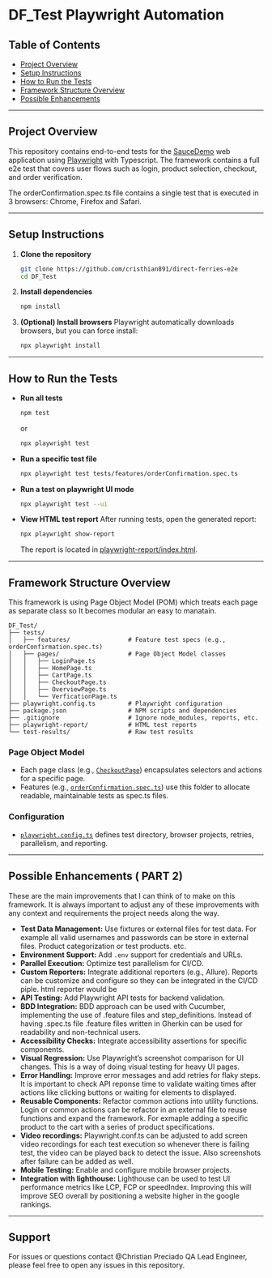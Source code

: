 # DF_Test Playwright Automation

## Table of Contents

- [Project Overview](#project-overview)
- [Setup Instructions](#setup-instructions)
- [How to Run the Tests](#how-to-run-the-tests)
- [Framework Structure Overview](#framework-structure-overview)
- [Possible Enhancements](#possible-enhancements)

---

## Project Overview

This repository contains end-to-end tests for the [SauceDemo](https://www.saucedemo.com/) web application using [Playwright](https://playwright.dev/) with Typescript. The framework contains a full e2e test that covers user flows such as login, product selection, checkout, and order verification.

The orderConfirmation.spec.ts file contains a single test that is executed in 3 browsers: Chrome, Firefox and Safari.

---

## Setup Instructions

1. **Clone the repository**

   ```sh
   git clone https://github.com/cristhian891/direct-ferries-e2e
   cd DF_Test
   ```

2. **Install dependencies**

   ```sh
   npm install
   ```

3. **(Optional) Install browsers**
   Playwright automatically downloads browsers, but you can force install:
   ```sh
   npx playwright install
   ```

---

## How to Run the Tests

- **Run all tests**

  ```sh
  npm test
  ```

  or

  ```sh
  npx playwright test
  ```

- **Run a specific test file**

  ```sh
  npx playwright test tests/features/orderConfirmation.spec.ts
  ```

- **Run a test on playwright UI mode**

  ```sh
  npx playwright test --ui
  ```

- **View HTML test report**
  After running tests, open the generated report:
  ```sh
  npx playwright show-report
  ```
  The report is located in [playwright-report/index.html](playwright-report/index.html).

---

## Framework Structure Overview

This framework is using Page Object Model (POM) which treats each page as separate class so It becomes modular an easy to manatain.

```
DF_Test/
├── tests/
│   ├── features/                # Feature test specs (e.g., orderConfirmation.spec.ts)
│   ├── pages/                   # Page Object Model classes
│   │   ├── LoginPage.ts
│   │   ├── HomePage.ts
│   │   ├── CartPage.ts
│   │   ├── CheckoutPage.ts
│   │   ├── OverviewPage.ts
│   │   └── VerficationPage.ts
├── playwright.config.ts         # Playwright configuration
├── package.json                 # NPM scripts and dependencies
├── .gitignore                   # Ignore node_modules, reports, etc.
├── playwright-report/           # HTML test reports
└── test-results/                # Raw test results
```

### Page Object Model

- Each page class (e.g., [`CheckoutPage`](tests/pages/CheckoutPage.ts)) encapsulates selectors and actions for a specific page.
- Features (e.g., [`orderConfirmation.spec.ts`](tests/features/orderConfirmation.spec.ts)) use this folder to allocate readable, maintainable tests as spec.ts files.

### Configuration

- [`playwright.config.ts`](playwright.config.ts) defines test directory, browser projects, retries, parallelism, and reporting.

---

## Possible Enhancements ( PART 2)

These are the main improvements that I can think of to make on this framework. It is always important to adjust any of these improvements with any context and requirements the project needs along the way.

- **Test Data Management:** Use fixtures or external files for test data.
  For example all valid usernames and passwords can be store in external files. Product categorization or test products. etc.
- **Environment Support:** Add `.env` support for credentials and URLs.
- **Parallel Execution:** Optimize test parallelism for CI/CD.
- **Custom Reporters:** Integrate additional reporters (e.g., Allure). Reports can be customize and configure so they can be integrated in the CI/CD piple. html reporter would be
- **API Testing:** Add Playwright API tests for backend validation.
- **BDD Integration:** BDD approach can be used with Cucumber, implementing the use of .feature files and step_definitions. Instead of having .spec.ts file .feature files written in Gherkin can be used for readability and non-technical users.
- **Accessibility Checks:** Integrate accessibility assertions for specific components.
- **Visual Regression:** Use Playwright’s screenshot comparison for UI changes. This is a way of doing visual testing for heavy UI pages.
- **Error Handling:** Improve error messages and add retries for flaky steps. It is important to check API reponse time to validate waiting times after actions like clicking buttons or waiting for elements to displayed.
- **Reusable Components:** Refactor common actions into utility functions. Login or common actions can be refactor in an external file to reuse functions and expand the framework. For exmaple adding a specific product to the cart with a series of product specifications.
- **Video recordings:** Playwright.conf.ts can be adjusted to add screen video recordings for each test execution so whenever there is failing test, the video can be played back to detect the issue. Also screenshots after failure can be added as well.
- **Mobile Testing:** Enable and configure mobile browser projects.
- **Integration with lighthouse:** Lighthouse can be used to test UI performance metrics like LCP, FCP or speedIndex. Improving this will improve SEO overall by positioning a website higher in the google rankings.

---

## Support

For issues or questions contact @Christian Preciado QA Lead Engineer, please feel free to open any issues in this repository.
